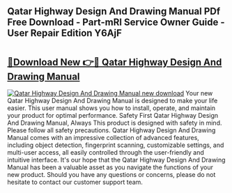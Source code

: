 ## Qatar Highway Design And Drawing Manual PDf Free Download - Part-mRl Service Owner Guide - User Repair Edition Y6AjF

# <h2><a href="http://bc75234.oget.top/?id=Qatar+Highway+Design+And+Drawing+Manual">🔗Download New 👉🔴 Qatar Highway Design And Drawing Manual</a></h2>

[![Qatar Highway Design And Drawing Manual new download](https://i.imgur.com/5g1atiW.png)](http://bc75234.oget.top/?id=Qatar+Highway+Design+And+Drawing+Manual)
Your new Qatar Highway Design And Drawing Manual is designed to make your life easier. This user manual shows you how to install, operate, and maintain your product for optimal performance. Safety First Qatar Highway Design And Drawing Manual, Always This product is designed with safety in mind. Please follow all safety precautions. Qatar Highway Design And Drawing Manual comes with an impressive collection of advanced features, including object detection, fingerprint scanning, customizable settings, and multi-user access, all easily controlled through the user-friendly and intuitive interface. It's our hope that the Qatar Highway Design And Drawing Manual has been a valuable asset as you navigate the functions of your new product. Should you have any questions or concerns, please do not hesitate to contact our customer support team.
